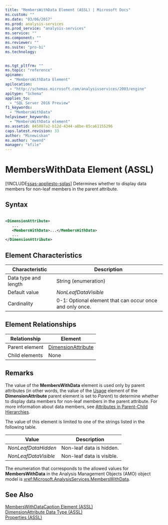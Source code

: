 ```yaml
---
title: "MembersWithData Element (ASSL) | Microsoft Docs"
ms.custom: ""
ms.date: "03/06/2017"
ms.prod: analysis-services
ms.prod_service: "analysis-services"
ms.service: ""
ms.component: ""
ms.reviewer: ""
ms.suite: "pro-bi"
ms.technology: 
  

ms.tgt_pltfrm: ""
ms.topic: "reference"
apiname: 
  - "MembersWithData Element"
apilocation: 
  - "http://schemas.microsoft.com/analysisservices/2003/engine"
apitype: "Schema"
applies_to: 
  - "SQL Server 2016 Preview"
f1_keywords: 
  - "MembersWithData"
helpviewer_keywords: 
  - "MembersWithData element"
ms.assetid: 845087a2-b12d-4344-a8be-85ca61155296
caps.latest.revision: 33
author: "Minewiskan"
ms.author: "owend"
manager: "kfile"
---
```

# MembersWithData Element (ASSL)
[!INCLUDE[ssas-appliesto-sqlas](../../../includes/ssas-appliesto-sqlas.md)]
  Determines whether to display data members for non-leaf members in the parent attribute.  
  
## Syntax  
  
```xml  
  
<DimensionAttribute>  
   ...  
   <MembersWithData>...</MembersWithData>  
   ...  
</DimensionAttribute>  
```  
  
## Element Characteristics  
  
|Characteristic|Description|  
|--------------------|-----------------|  
|Data type and length|String (enumeration)|  
|Default value|*NonLeafDataVisible*|  
|Cardinality|0-1: Optional element that can occur once and only once.|  
  
## Element Relationships  
  
|Relationship|Element|  
|------------------|-------------|  
|Parent element|[DimensionAttribute](../../../analysis-services/scripting/data-type/dimensionattribute-data-type-assl.md)|  
|Child elements|None|  
  
## Remarks  
 The value of the **MembersWithData** element is used only by parent attributes (in other words, the value of the [Usage](../../../analysis-services/scripting/properties/usage-element-dimensionattribute-assl.md) element of the **DimensionAttribute** parent element is set to *Parent*) to determine whether to display data members for non-leaf members in the parent attribute. For more information about data members, see [Attributes in Parent-Child Hierarchies](../../../analysis-services/multidimensional-models/parent-child-dimension-attributes.md).  
  
 The value of this element is limited to one of the strings listed in the following table.  
  
|Value|Description|  
|-----------|-----------------|  
|*NonLeafDataHidden*|Non-leaf data is hidden.|  
|*NonLeafDataVisible*|Non-leaf data is visible.|  
  
 The enumeration that corresponds to the allowed values for **MembersWithData** in the Analysis Management Objects (AMO) object model is <xref:Microsoft.AnalysisServices.MembersWithData>.  
  
## See Also  
 [MembersWithDataCaption Element &#40;ASSL&#41;](../../../analysis-services/scripting/properties/memberswithdatacaption-element-assl.md)   
 [DimensionAttribute Data Type &#40;ASSL&#41;](../../../analysis-services/scripting/data-type/dimensionattribute-data-type-assl.md)   
 [Properties &#40;ASSL&#41;](../../../analysis-services/scripting/properties/properties-assl.md)  
  
  
